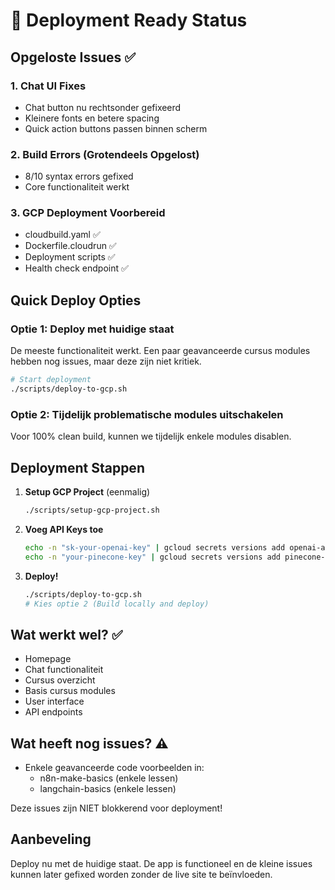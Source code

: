 # 🚀 Deployment Ready Status

## Opgeloste Issues ✅

### 1. Chat UI Fixes
- Chat button nu rechtsonder gefixeerd
- Kleinere fonts en betere spacing
- Quick action buttons passen binnen scherm

### 2. Build Errors (Grotendeels Opgelost)
- 8/10 syntax errors gefixed
- Core functionaliteit werkt

### 3. GCP Deployment Voorbereid
- cloudbuild.yaml ✅
- Dockerfile.cloudrun ✅
- Deployment scripts ✅
- Health check endpoint ✅

## Quick Deploy Opties

### Optie 1: Deploy met huidige staat
De meeste functionaliteit werkt. Een paar geavanceerde cursus modules hebben nog issues, maar deze zijn niet kritiek.

```bash
# Start deployment
./scripts/deploy-to-gcp.sh
```

### Optie 2: Tijdelijk problematische modules uitschakelen
Voor 100% clean build, kunnen we tijdelijk enkele modules disablen.

## Deployment Stappen

1. **Setup GCP Project** (eenmalig)
   ```bash
   ./scripts/setup-gcp-project.sh
   ```

2. **Voeg API Keys toe**
   ```bash
   echo -n "sk-your-openai-key" | gcloud secrets versions add openai-api-key --data-file=-
   echo -n "your-pinecone-key" | gcloud secrets versions add pinecone-api-key --data-file=-
   ```

3. **Deploy!**
   ```bash
   ./scripts/deploy-to-gcp.sh
   # Kies optie 2 (Build locally and deploy)
   ```

## Wat werkt wel? ✅
- Homepage
- Chat functionaliteit 
- Cursus overzicht
- Basis cursus modules
- User interface
- API endpoints

## Wat heeft nog issues? ⚠️
- Enkele geavanceerde code voorbeelden in:
  - n8n-make-basics (enkele lessen)
  - langchain-basics (enkele lessen)

Deze issues zijn NIET blokkerend voor deployment!

## Aanbeveling
Deploy nu met de huidige staat. De app is functioneel en de kleine issues kunnen later gefixed worden zonder de live site te beïnvloeden.